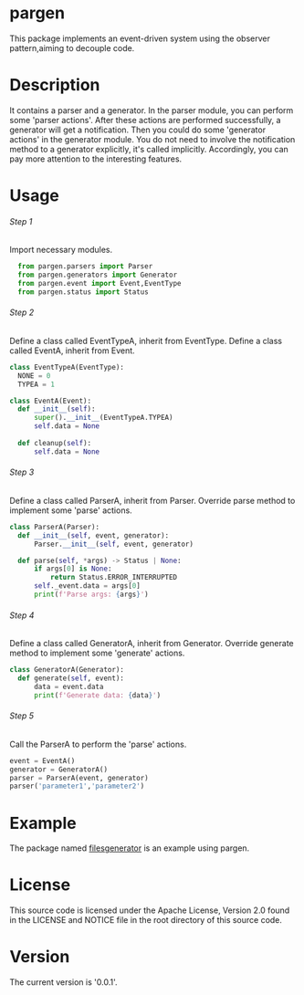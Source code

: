 # pargen
This package implements an event-driven system using the observer pattern,aiming to decouple code.

# Description
It contains a parser and a generator. In the parser module, you can perform some 'parser actions'. After these actions are performed successfully, a generator will get a notification. Then you could do some 'generator actions' in the generator module. You do not need to involve the notification method to a generator explicitly, it's called implicitly. Accordingly, you can pay more attention to the interesting features.

# Usage
  ###### Step 1
  Import necessary modules.
  ```python
    from pargen.parsers import Parser
    from pargen.generators import Generator
    from pargen.event import Event,EventType
    from pargen.status import Status
  ```
  ###### Step 2
  Define a class called EventTypeA, inherit from EventType.
  Define a class called EventA, inherit from Event.
  ```python
  class EventTypeA(EventType):
    NONE = 0
    TYPEA = 1

  class EventA(Event):
    def __init__(self):
        super().__init__(EventTypeA.TYPEA)
        self.data = None
    
    def cleanup(self):
        self.data = None
  ``` 
  ###### Step 3
  Define a class called ParserA, inherit from Parser.
  Override parse method to implement some 'parse' actions.
  ```python
  class ParserA(Parser):
    def __init__(self, event, generator):
        Parser.__init__(self, event, generator)

    def parse(self, *args) -> Status | None:
        if args[0] is None:
            return Status.ERROR_INTERRUPTED
        self._event.data = args[0]
        print(f'Parse args: {args}')
  ```
  ###### Step 4
  Define a class called GeneratorA, inherit from Generator.
  Override generate method to implement some 'generate' actions.
  ```python
  class GeneratorA(Generator):
    def generate(self, event):
        data = event.data
        print(f'Generate data: {data}')
  ```
  ###### Step 5
  Call the ParserA to perform the 'parse' actions.
  ```python
  event = EventA()
  generator = GeneratorA()
  parser = ParserA(event, generator)
  parser('parameter1','parameter2')
  ```


# Example
The package named [filesgenerator](https://github.com/zhiyuanfeng-git/filesgenerator) is an example using pargen.

# License
This source code is licensed under the Apache License, Version 2.0 found in the LICENSE and NOTICE file in the root directory of this source code.

# Version
The current version is '0.0.1'.